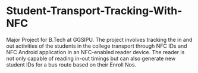 # Student-Transport-Tracking-With-NFC
Major Project for B.Tech at GGSIPU. The project involves tracking the in and out activities of the students in the college transport through NFC IDs and NFC Android application in an NFC-enabled reader device. The reader is not only capable of reading in-out timings but can also generate new student IDs for a bus route based on their Enroll Nos.
